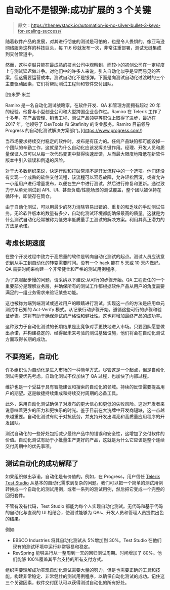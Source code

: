 # 自动化不是银弹:成功扩展的 3 个关键

> 原文：<https://thenewstack.io/automation-is-no-silver-bullet-3-keys-for-scaling-success/>

随着软件产品的发展，对其进行彻底的测试是可怕的，也是令人畏惧的。像亚马逊网络服务这样的科技巨头，每 11.6 秒就发布一次，非常注重部署，测试无缝集成到交付管道中。

然而，这种卓越只能在最成熟的技术公司中观察到，而较小的初创公司在一定程度上与测试延迟做斗争。对他们中的许多人来说，引入自动化似乎是显而易见的答案，但这需要运营成本。测试自动化不是银弹。下面是向测试自动化过渡时的三个主要驱动因素，它们将帮助测试工程师和软件交付团队。

 [拉米罗·米兰

Ramiro 是一名自动化测试战略家，在软件开发、QA 和管理方面拥有超过 20 年的经验。他曾与小型创业公司和大型跨国企业合作过。Ramiro 在 Telerik 工作了十多年，在产品管理、销售工程、测试产品领导等职位上取得了进步，最近在 2017 年，他领导了 DevTools 和 Sitefinity 的专业服务。Ramiro 目前领导 Progress 的自动化测试解决方案部门。](https://www.progress.com/) 

当市场要求持续交付稳定的软件时，发布是有压力的。任何产品缺陷都可能毁掉一个团队的辛勤工作，这就是为什么自动化应该发挥关键作用。经理、开发人员和质量保证人员可以从每一次代码变更中获得快速反馈，从而最大限度地降低在新软件版本中引入错误和倒退的风险。

对于大多数组织来说，快速行动和打破常规不是开发流程中的一个选项。他们还没有实现一个成熟的软件交付流程，该流程可以容忍故障，允许轻松回滚，或者允许一小组用户进行增量发布，以便在生产中进行测试，然后进行修复和更新。通过致力于从单元测试到 API、UI、甚至负载/性能场景的测试覆盖，整个团队被保持在循环中，即使存在筒仓。

由于自动化测试，可以用最少的努力消除容易出错的、重复的和乏味的手动测试任务。无论软件版本的数量有多少，自动化测试环境都能确保最高的质量。这就是为什么测试自动化经常被称为低效率低质量手工测试的解决方案。利用其真正潜力的方法是承诺。

## 考虑长期速度

在整个开发过程中致力于高质量的软件是转向自动化测试的起点。测试人员应该意识到从手工到自动化的转变需要时间。没有一个 hack 能在 5 天或 10 天内做好。QA 需要时间来构建一个非常健壮和严格的测试用例程序。

为了克服起步慢的问题，请采纳以下建议:从可行的步骤开始。QA 工程责任的一个重要部分是理解业务层，并确保所有的测试工作都根据软件产品从用户的角度需要满足的一组业务需求来验证某些功能。

这也被称为端到端测试或通过用户的眼睛进行测试。实现这一点的方法是应用单元测试中已知的 Act-Verify 模式。从记录行动步骤开始。遵循这些可行的步骤和验证步骤。这将有助于确保测试的严格性和健壮性。这也将增加最终产品的成功率。

这种致力于自动化测试的长期结果是比竞争对手更快地进入市场。只要团队愿意做出承诺，并构建稳定的、经得起未来考验的测试基础设施，他们将会在自动化测试方面取得长期的成功。

## 不要拖延，自动化

许多组织认为自动化是进入市场的一种简单方式。尽管这是一个起点，但是自动化测试需要优先考虑。自动化测试不仅加快了 QA 过程，也加快了内部过程。

维护也是一个受益于具有智能建议和搜索的自动化的领域。持续的反馈需要提高用户的期望。这是敏捷持续集成和持续交付周期的必备工具。

此外，采用自动化测试确保了对发布的更大信心和更低的失败风险。这对开发者来说意味着更少的压力和更快乐的时光。鉴于目前在大洗牌中开发商短缺，这一点越来越重要。自动化测试有助于对抗疲劳，并支持开发出漂亮和高质量应用程序的开发团队。

测试自动化的一些好处包括减少最终产品中的错误和安全性，这增加了交付软件的价值。自动化测试有助于小批量生产更好的产品，这就是为什么它应该是整个连续交付周期中的优先事项。

## 测试自动化的成功解释了

如果组织做出承诺，自动化是有价值的。例如，在 Progress，用户信任 [Telerik Test Studio](https://www.telerik.com/teststudio) 从基本的自动化需求到复杂的问题。我们可以把一个简单的测试用例转换成一个自动化的测试用例，或者一系列的测试用例，然后把它变成一个完整的回归套件。

不管有没有代码，Test Studio 都能为每个人实现自动化测试。无代码和基于代码的自动化与直观的 UI 相结合，使测试能够为 QAs、开发人员和管理人员提供出色的结果。

例如:

*   EBSCO Industries 将其自动化测试从 5%增加到 30%。Test Studio 在他们现有的测试环境中运行非常容易和稳定。
*   RevSpring 能够进行从一整周到一天的回归测试周期。时间增加了 80%。他们能够 100%覆盖其平台支持的所有支付方式。

组织需要理解成功实现自动化测试需要大量的努力，但是也需要正确的工具和技能。构建非常稳定、非常健壮的测试用例程序，以确保自动化测试的成功。记住这三个关键因素，软件交付团队可以获得测试自动化的所有好处。

<svg xmlns:xlink="http://www.w3.org/1999/xlink" viewBox="0 0 68 31" version="1.1"><title>Group</title> <desc>Created with Sketch.</desc></svg>
